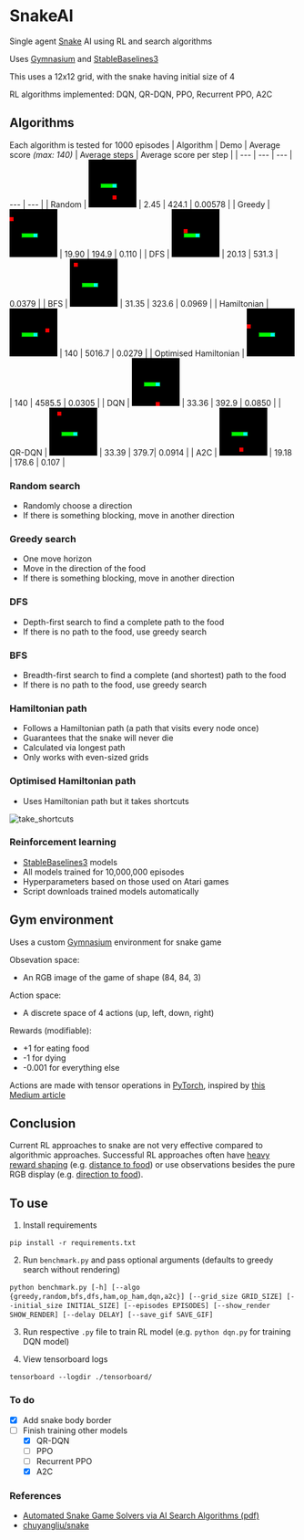 # SnakeAI
Single agent [Snake](https://en.wikipedia.org/wiki/Snake_(video_game)) AI using RL and search algorithms

Uses [Gymnasium](https://gymnasium.farama.org/) and [StableBaselines3](https://stable-baselines3.readthedocs.io/en/master/)

This uses a 12x12 grid, with the snake having initial size of 4

RL algorithms implemented: DQN, QR-DQN, PPO, Recurrent PPO, A2C

## Algorithms
Each algorithm is tested for 1000 episodes
| Algorithm | Demo | Average score *(max: 140)* | Average steps | Average score per step |
| --- | --- | --- | --- | --- |
| Random | ![random_vid](/vid_saves/random_vid_0.gif) | 2.45 | 424.1 | 0.00578 |
| Greedy | ![greedy_vid](/vid_saves/greedy_vid_0.gif) | 19.90 | 194.9 | 0.110 |
| DFS | ![dfs_vid](/vid_saves/dfs_vid_0.gif) | 20.13 | 531.3 | 0.0379 |
| BFS | ![bfs_vid](/vid_saves/bfs_vid_0.gif) | 31.35 | 323.6 | 0.0969 |
| Hamiltonian | ![ham_vid](/vid_saves/ham_vid_0.gif) | 140 | 5016.7 | 0.0279 |
| Optimised Hamiltonian | ![op_ham_vid](/vid_saves/op_ham_vid_0.gif) | 140 | 4585.5 | 0.0305 |
| DQN | ![dqn_vid](/vid_saves/dqn_vid_0.gif) | 33.36 | 392.9 | 0.0850 |
| QR-DQN | ![qrdqn_vid](/vid_saves/qrdqn_vid_0.gif) | 33.39 | 379.7| 0.0914 |
| A2C | ![a2c_vid](/vid_saves/a2c_vid_0.gif) | 19.18 | 178.6 | 0.107 |

### Random search
 - Randomly choose a direction
 - If there is something blocking, move in another direction

### Greedy search
 - One move horizon
 - Move in the direction of the food
 - If there is something blocking, move in another direction

### DFS
 - Depth-first search to find a complete path to the food
 - If there is no path to the food, use greedy search

### BFS
 - Breadth-first search to find a complete (and shortest) path to the food
 - If there is no path to the food, use greedy search

### Hamiltonian path
 - Follows a Hamiltonian path (a path that visits every node once)
 - Guarantees that the snake will never die
 - Calculated via longest path
 - Only works with even-sized grids

### Optimised Hamiltonian path
 - Uses Hamiltonian path but it takes shortcuts
 
 ![take_shortcuts](https://user-images.githubusercontent.com/80515759/226577899-467443c3-5982-4e40-bbf1-b6302377f951.png)

### Reinforcement learning
 - [StableBaselines3](https://stable-baselines3.readthedocs.io/en/master/) models
 - All models trained for 10,000,000 episodes
 - Hyperparameters based on those used on Atari games
 - Script downloads trained models automatically

## Gym environment
Uses a custom [Gymnasium](https://gymnasium.farama.org/) environment for snake game

Obsevation space: 
 - An RGB image of the game of shape (84, 84, 3)

Action space: 
 - A discrete space of 4 actions (up, left, down, right)

Rewards (modifiable):
 - +1 for eating food
 - -1 for dying
 - -0.001 for everything else

Actions are made with tensor operations in [PyTorch](https://pytorch.org/), inspired by [this Medium article](https://medium.com/@oknagg/learning-to-play-snake-at-1-million-fps-4aae8d36d2f1)

## Conclusion
Current RL approaches to snake are not very effective compared to algorithmic approaches. Successful RL approaches often have [heavy reward shaping](https://www.reddit.com/r/reinforcementlearning/comments/zfvyq1/ai_beats_snake_game_with_deep_qlearning/) (e.g. [distance to food](https://openreview.net/pdf?id=iu2XOJ45cxo)) or use observations besides the pure RGB display (e.g. [direction to food](https://ieeexplore.ieee.org/document/9480232)).

## To use
1. Install requirements
```
pip install -r requirements.txt
```
2. Run `benchmark.py` and pass optional arguments (defaults to greedy search without rendering)
```
python benchmark.py [-h] [--algo {greedy,random,bfs,dfs,ham,op_ham,dqn,a2c}] [--grid_size GRID_SIZE] [--initial_size INITIAL_SIZE] [--episodes EPISODES] [--show_render SHOW_RENDER] [--delay DELAY] [--save_gif SAVE_GIF]
```
3. Run respective `.py` file to train RL model (e.g. `python dqn.py` for training DQN model)

4. View tensorboard logs
```
tensorboard --logdir ./tensorboard/
```

### To do
 - [x] Add snake body border
 - [ ] Finish training other models
    - [x] QR-DQN
    - [ ] PPO
    - [ ] Recurrent PPO
    - [x] A2C

### References
 - [Automated Snake Game Solvers via AI Search Algorithms (pdf)](https://bpb-us-e2.wpmucdn.com/sites.uci.edu/dist/5/1894/files/2016/12/AutomatedSnakeGameSolvers.pdf)
 - [chuyangliu/snake](https://github.com/chuyangliu/snake)